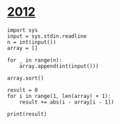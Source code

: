 # [2012](https://www.acmicpc.net/problem/2012)

```
import sys
input = sys.stdin.readline
n = int(input())
array = []

for _ in range(n):
    array.append(int(input()))
    
array.sort()

result = 0
for i in range(1, len(array) + 1):
    result += abs(i - array[i - 1])

print(result)
```

